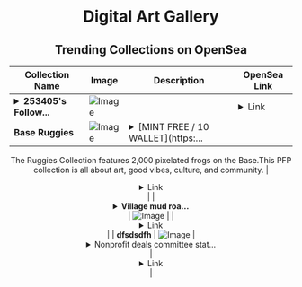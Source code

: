 <div align="center">

# Digital Art Gallery

## Trending Collections on OpenSea

| Collection Name                       | Image                                                                                     | Description                       | OpenSea Link                                                                                          |
|---------------------------------------|-------------------------------------------------------------------------------------------|-----------------------------------|--------------------------------------------------------------------------------------------------------|
| **<details><summary>253405's Follow...</summary>253405's Follower</details>** | ![Image](https://i.seadn.io/s/raw/files/19f9f090920392cc3650cbdf4361755b.png?w=500&auto=format?w=200&auto=format) |  | <details><summary>Link</summary>[253405's Follower](https://opensea.io/collection/253405-s-follower)</details> |
| **Base Ruggies** | ![Image](https://i.seadn.io/s/raw/files/a6c3306a077149563257f5c174cba7d0.jpg?w=500&auto=format?w=200&auto=format) | <details><summary>[MINT FREE / 10 WALLET](https:...</summary>[MINT FREE / 10 WALLET](https://www.scatter.art/collection/base-ruggies)


The Ruggies Collection features 2,000 pixelated frogs on the Base.This PFP collection is all about art, good vibes, culture, and community.</details> | <details><summary>Link</summary>[Base Ruggies](https://opensea.io/collection/base-ruggies)</details> |
| **<details><summary>Village mud roa...</summary>Village mud road surrounded by houses and trees</details>** | ![Image](https://i.seadn.io/s/raw/files/4041f13097229e3e0d23549d45650086.jpg?w=500&auto=format?w=200&auto=format) |  | <details><summary>Link</summary>[Village mud road surrounded by houses and trees](https://opensea.io/collection/village-mud-road-surrounded-by-houses-and-trees)</details> |
| **dfsdsdfh** | ![Image](https://i.seadn.io/s/raw/files/dcb6ffc2e345db3cf8c3aad7bc943341.jpg?w=500&auto=format?w=200&auto=format) | <details><summary>Nonprofit deals committee stat...</summary>Nonprofit deals committee static le</details> | <details><summary>Link</summary>[dfsdsdfh](https://opensea.io/collection/dfsdsdfh)</details> |

</div>